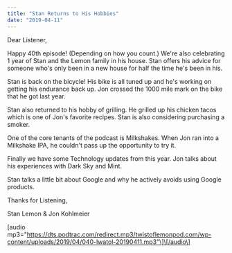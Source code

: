 ```yaml
---
title: "Stan Returns to His Hobbies"
date: "2019-04-11"
---
```


Dear Listener,

Happy 40th episode! (Depending on how you count.) We're also celebrating 1 year of Stan and the Lemon family in his house. Stan offers his advice for someone who's only been in a new house for half the time he's been in his.

Stan is back on the bicycle! His bike is all tuned up and he's working on getting his endurance back up. Jon crossed the 1000 mile mark on the bike that he got last year.

Stan also returned to his hobby of grilling. He grilled up his chicken tacos which is one of Jon's favorite recipes. Stan is also considering purchasing a smoker.

One of the core tenants of the podcast is Milkshakes. When Jon ran into a Milkshake IPA, he couldn't pass up the opportunity to try it.

Finally we have some Technology updates from this year. Jon talks about his experiences with Dark Sky and Mint.

Stan talks a little bit about Google and why he actively avoids using Google products.

Thanks for Listening,

Stan Lemon & Jon Kohlmeier

\[audio mp3="https://dts.podtrac.com/redirect.mp3/twistoflemonpod.com/wp-content/uploads/2019/04/040-lwatol-20190411.mp3"\]\[/audio\]
